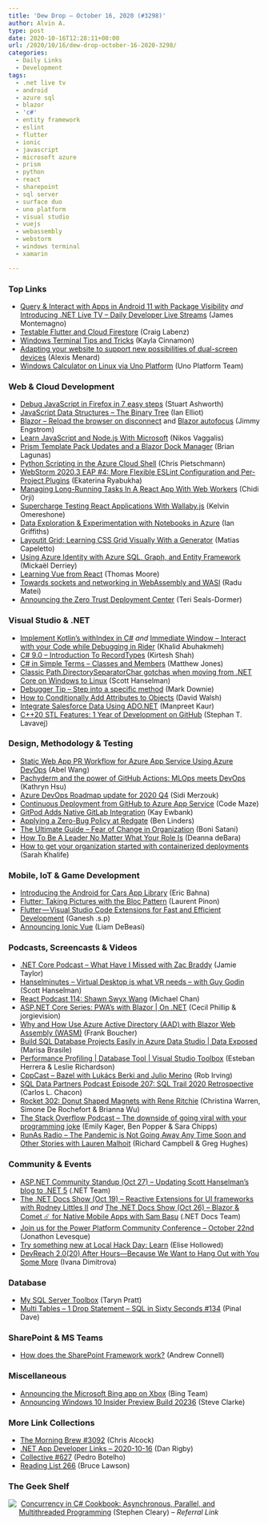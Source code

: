 ```yaml
---
title: 'Dew Drop – October 16, 2020 (#3298)'
author: Alvin A.
type: post
date: 2020-10-16T12:28:11+00:00
url: /2020/10/16/dew-drop-october-16-2020-3298/
categories:
  - Daily Links
  - Development
tags:
  - .net live tv
  - android
  - azure sql
  - blazor
  - 'c#'
  - entity framework
  - eslint
  - flutter
  - ionic
  - javascript
  - microsoft azure
  - prism
  - python
  - react
  - sharepoint
  - sql server
  - surface duo
  - uno platform
  - visual studio
  - vuejs
  - webassembly
  - webstorm
  - windows terminal
  - xamarin

---
```

### <a name="top"></a>Top Links

  * <a href="https://devblogs.microsoft.com/xamarin/android-11-package-visibility/?WT.mc_id=DOP-MVP-4025064" target="_blank" rel="noopener noreferrer">Query & Interact with Apps in Android 11 with Package Visibility</a> _and_ <a href="https://devblogs.microsoft.com/dotnet/dotnet-live-tv/?WT.mc_id=DOP-MVP-4025064" target="_blank" rel="noopener noreferrer">Introducing .NET Live TV – Daily Developer Live Streams</a> (James Montemagno)
  * <a href="https://medium.com/flutter/testable-flutter-and-cloud-firestore-1cf2fbbce97b?source=rss----4da7dfd21a33---4" target="_blank" rel="noopener noreferrer">Testable Flutter and Cloud Firestore</a> (Craig Labenz)
  * <a href="https://devblogs.microsoft.com/commandline/windows-terminal-tips-and-tricks/?WT.mc_id=DOP-MVP-4025064" target="_blank" rel="noopener noreferrer">Windows Terminal Tips and Tricks</a> (Kayla Cinnamon)
  * <a href="https://devblogs.microsoft.com/surface-duo/dual-screen-web-game-foldship/?WT.mc_id=DOP-MVP-4025064" target="_blank" rel="noopener noreferrer">Adapting your website to support new possibilities of dual-screen devices</a> (Alexis Menard)
  * <a href="https://platform.uno/blog/windows-calculator-on-linux-via-uno-platform/" target="_blank" rel="noopener noreferrer">Windows Calculator on Linux via Uno Platform</a> (Uno Platform Team)



### <a name="web"></a>Web & Cloud Development

  * <a href="https://raygun.com/blog/debug-javascript-firefox/" target="_blank" rel="noopener noreferrer">Debug JavaScript in Firefox in 7 easy steps</a> (Stuart Ashworth)
  * <a href="http://www.i-programmer.info/programming/javascript/1899-javascript-data-structures-the-binary-tree.html" target="_blank" rel="noopener noreferrer">JavaScript Data Structures &#8211; The Binary Tree</a> (Ian Elliot)
  * <a href="http://www.engstromjimmy.se/2020-03-14-ReloadBlazor" target="_blank" rel="noopener noreferrer">Blazor &#8211; Reload the browser on disconnect</a> and <a href="http://www.engstromjimmy.se/2020-04-05-BlazorAutoFocus" target="_blank" rel="noopener noreferrer">Blazor autofocus</a> (Jimmy Engstrom)
  * <a href="http://www.i-programmer.info/news/167-javascript/14073-learn-javascript-and-nodejs-with-microsoft.html" target="_blank" rel="noopener noreferrer">Learn JavaScript and Node.js With Microsoft</a> (Nikos Vaggalis)
  * <a href="https://brianlagunas.com/prism-template-pack-updates-and-a-blazor-dock-manager/" target="_blank" rel="noopener noreferrer">Prism Template Pack Updates and a Blazor Dock Manager</a> (Brian Lagunas)
  * <a href="https://build5nines.com/python-scripting-in-the-azure-cloud-shell/" target="_blank" rel="noopener noreferrer">Python Scripting in the Azure Cloud Shell</a> (Chris Pietschmann)
  * <a href="https://blog.jetbrains.com/webstorm/2020/10/webstorm-2020-3-eap-4/" target="_blank" rel="noopener noreferrer">WebStorm 2020.3 EAP #4: More Flexible ESLint Configuration and Per-Project Plugins</a> (Ekaterina Ryabukha)
  * <a href="https://smashingmagazine.com/2020/10/tasks-react-app-web-workers/" target="_blank" rel="noopener noreferrer">Managing Long-Running Tasks In A React App With Web Workers</a> (Chidi Orji)
  * <a href="https://smashingmagazine.com/2020/10/supercharge-testing-react-applications-wallabyjs/" target="_blank" rel="noopener noreferrer">Supercharge Testing React Applications With Wallaby.js</a> (Kelvin Omereshone)
  * <a href="https://endjin.com/what-we-think/talks/data-exploration-and-experimentation-with-notebooks-in-azure.html" target="_blank" rel="noopener noreferrer">Data Exploration & Experimentation with Notebooks in Azure</a> (Ian Griffiths)
  * <a href="https://css-tricks.com/layoutit-grid-learning-css-grid-visually-with-a-generator/" target="_blank" rel="noopener noreferrer">Layoutit Grid: Learning CSS Grid Visually With a Generator</a> (Matias Capeletto)
  * <a href="https://devblogs.microsoft.com/azure-sdk/azure-identity-with-sql-graph-ef/?WT.mc_id=DOP-MVP-4025064" target="_blank" rel="noopener noreferrer">Using Azure Identity with Azure SQL, Graph, and Entity Framework</a> (Mickaël Derriey)
  * <a href="https://www.bignerdranch.com/blog/learning-vue-from-react/" target="_blank" rel="noopener noreferrer">Learning Vue from React</a> (Thomas Moore)
  * <a href="https://radu-matei.com/blog/towards-sockets-networking-wasi/" target="_blank" rel="noopener noreferrer">Towards sockets and networking in WebAssembly and WASI</a> (Radu Matei)
  * <a href="https://www.microsoft.com/security/blog/2020/10/15/announcing-the-zero-trust-deployment-center/" target="_blank" rel="noopener noreferrer">Announcing the Zero Trust Deployment Center</a> (Teri Seals-Dormer)



### <a name="dotnet"></a>Visual Studio & .NET

  * <a href="https://khalidabuhakmeh.com/implement-kotlins-withindex-in-csharp" target="_blank" rel="noopener noreferrer">Implement Kotlin&#8217;s withIndex in C#</a> _and_ <a href="https://blog.jetbrains.com/dotnet/2020/10/15/immediate-window-interact-with-your-code-while-debugging-in-rider/" target="_blank" rel="noopener noreferrer">Immediate Window – Interact with your Code while Debugging in Rider</a> (Khalid Abuhakmeh)
  * <a href="https://www.c-sharpcorner.com/article/c-sharp-9-0-introduction-to-record-types/" target="_blank" rel="noopener noreferrer">C# 9.0 &#8211; Introduction To RecordTypes</a> (Kirtesh Shah)
  * <a href="http://feedproxy.google.com/~r/ExceptionNotFound/~3/S8o6HjMnK2s/" target="_blank" rel="noopener noreferrer">C# in Simple Terms &#8211; Classes and Members</a> (Matthew Jones)
  * <a href="http://feeds.hanselman.com/~/636980892/0/scotthanselman~Classic-PathDirectorySeparatorChar-gotchas-when-moving-from-NET-Core-on-Windows-to-Linux" target="_blank" rel="noopener noreferrer">Classic Path.DirectorySeparatorChar gotchas when moving from .NET Core on Windows to Linux</a> (Scott Hanselman)
  * <a href="https://www.poppastring.com/blog/debugger-tip-step-into-a-specific-method" target="_blank" rel="noopener noreferrer">Debugger Tip &#8211; Step into a specific method</a> (Mark Downie)
  * <a href="https://davidwalsh.name/javascript-conditional-object" target="_blank" rel="noopener noreferrer">How to Conditionally Add Attributes to Objects</a> (David Walsh)
  * <a href="https://www.grapecity.com/blogs/integrate-salesforce-data-using-ado-dot-net" target="_blank" rel="noopener noreferrer">Integrate Salesforce Data Using ADO.NET</a> (Manpreet Kaur)
  * <a href="https://devblogs.microsoft.com/cppblog/cpp20-stl-features/?WT.mc_id=DOP-MVP-4025064" target="_blank" rel="noopener noreferrer">C++20 STL Features: 1 Year of Development on GitHub</a> (Stephan T. Lavavej)



### <a name="design"></a>Design, Methodology & Testing

  * <a href="https://devblogs.microsoft.com/devops/static-web-app-pr-workflow-for-azure-app-service-using-azure-devops/?WT.mc_id=DOP-MVP-4025064" target="_blank" rel="noopener noreferrer">Static Web App PR Workflow for Azure App Service Using Azure DevOps</a> (Abel Wang)
  * <a href="https://github.blog/2020-10-15-pachyderm-and-the-power-of-github-actions-mlops-meets-devops/" target="_blank" rel="noopener noreferrer">Pachyderm and the power of GitHub Actions: MLOps meets DevOps</a> (Kathryn Hsu)
  * <a href="https://devblogs.microsoft.com/devops/azure-devops-roadmap-update-for-2020-q4/?WT.mc_id=DOP-MVP-4025064" target="_blank" rel="noopener noreferrer">Azure DevOps Roadmap update for 2020 Q4</a> (Sidi Merzouk)
  * <a href="https://code-maze.com/continuous-deployment-from-github-to-azure-app-service/" target="_blank" rel="noopener noreferrer">Continuous Deployment from GitHub to Azure App Service</a> (Code Maze)
  * <a href="http://www.i-programmer.info/news/90-tools/14072-gitpod-adds-native-gitlab-integration.html" target="_blank" rel="noopener noreferrer">GitPod Adds Native GitLab Integration</a> (Kay Ewbank)
  * <a href="https://www.infoq.com/news/2020/10/zero-bug-policy-redgate/?utm_campaign=infoq_content&utm_source=infoq&utm_medium=feed&utm_term=global" target="_blank" rel="noopener noreferrer">Applying a Zero-Bug Policy at Redgate</a> (Ben Linders)
  * <a href="https://daniellock.com/fear-of-change-organization/" target="_blank" rel="noopener noreferrer">The Ultimate Guide – Fear of Change in Organization</a> (Boni Satani)
  * <a href="https://blog.trello.com/how-to-be-a-leader-no-matter-your-role" target="_blank" rel="noopener noreferrer">How To Be A Leader No Matter What Your Role Is</a> (Deanna deBara)
  * <a href="https://github.blog/2020-10-15-how-to-get-your-organization-started-with-containerized-deployments/" target="_blank" rel="noopener noreferrer">How to get your organization started with containerized deployments</a> (Sarah Khalife)



### <a name="mobile"></a>Mobile, IoT & Game Development

  * <a href="http://feedproxy.google.com/~r/blogspot/hsDu/~3/9ITlWpPYYmc/introducing-android-for-cars-app-library.html" target="_blank" rel="noopener noreferrer">Introducing the Android for Cars App Library</a> (Eric Bahna)
  * <a href="https://medium.com/flutter-community/flutter-taking-pictures-with-the-bloc-pattern-76e38690df28?source=rss----86fb29d7cc6a---4" target="_blank" rel="noopener noreferrer">Flutter: Taking Pictures with the Bloc Pattern</a> (Laurent Pinon)
  * <a href="https://medium.com/flutter-community/flutter-visual-studio-code-extensions-for-fast-and-efficient-development-fdd569c6abd4?source=rss----86fb29d7cc6a---4" target="_blank" rel="noopener noreferrer">Flutter — Visual Studio Code Extensions for Fast and Efficient Development</a> (Ganesh .s.p)
  * <a href="https://ionicframework.com/blog/announcing-ionic-vue/" target="_blank" rel="noopener noreferrer">Announcing Ionic Vue</a> (Liam DeBeasi)



### <a name="podcasts"></a>Podcasts, Screencasts & Videos

  * <a href="https://dotnetcore.show/episode-62-what-have-i-missed-with-zac-braddy/" target="_blank" rel="noopener noreferrer">.NET Core Podcast &#8211; What Have I Missed with Zac Braddy</a> (Jamie Taylor)
  * <a href="https://hanselminutes.simplecast.com/episodes/virtual-desktop-is-what-vr-needs-with-guy-godin-7I5Mgmeq" target="_blank" rel="noopener noreferrer">Hanselminutes &#8211; Virtual Desktop is what VR needs &#8211; with Guy Godin</a> (Scott Hanselman)
  * <a href="https://reactpodcast.com/episodes/114-RAYmLDAG" target="_blank" rel="noopener noreferrer">React Podcast 114: Shawn Swyx Wang</a> (Michael Chan)
  * <a href="https://channel9.msdn.com/Shows/On-NET/ASPNET-Core-Series-PWAs-with-Blazor?WT.mc_id=DOP-MVP-4025064" target="_blank" rel="noopener noreferrer">ASP.NET Core Series: PWA&#8217;s with Blazor | On .NET</a> (Cecil Phillip & jorgievision)
  * <a href="http://www.youtube.com/watch?v=Ap-9CovBbBM" target="_blank" rel="noopener noreferrer">Why and How Use Azure Active Directory (AAD) with Blazor Web Assembly (WASM)</a> (Frank Boucher)
  * <a href="https://channel9.msdn.com/Shows/Data-Exposed/Build-SQL-Database-Projects-Easily-in-Azure-Data-Studio?WT.mc_id=DOP-MVP-4025064" target="_blank" rel="noopener noreferrer">Build SQL Database Projects Easily in Azure Data Studio | Data Exposed</a> (Marisa Brasile)
  * <a href="https://channel9.msdn.com/Shows/Visual-Studio-Toolbox/Performance-Profiling--Database-Tool?WT.mc_id=DOP-MVP-4025064" target="_blank" rel="noopener noreferrer">Performance Profiling | Database Tool | Visual Studio Toolbox</a> (Esteban Herrera & Leslie Richardson)
  * <a href="https://cppcast.libsyn.com/bazel-with-lukcs-berki-and-julio-merino" target="_blank" rel="noopener noreferrer">CppCast &#8211; Bazel with Lukács Berki and Julio Merino</a> (Rob Irving)
  * <a href="https://sqldatapartners.com/2020/10/15/episode-207-sql-trail-2020-retrospective/" target="_blank" rel="noopener noreferrer">SQL Data Partners Podcast Episode 207: SQL Trail 2020 Retrospective</a> (Carlos L. Chacon)
  * <a href="http://relay.fm/rocket/302" target="_blank" rel="noopener noreferrer">Rocket 302: Donut Shaped Magnets with Rene Ritchie</a> (Christina Warren, Simone De Rochefort & Brianna Wu)
  * <a href="https://the-stack-overflow-podcast.simplecast.com/episodes/the-downside-of-going-viral-with-your-programming-joke-6b5_Jz50" target="_blank" rel="noopener noreferrer">The Stack Overflow Podcast &#8211; The downside of going viral with your programming joke</a> (Emily Kager, Ben Popper & Sara Chipps)
  * <a href="http://feedproxy.google.com/~r/RunaAsRadioWma/~3/DnCuVKJ0Ye0/default.aspx" target="_blank" rel="noopener noreferrer">RunAs Radio &#8211; The Pandemic is Not Going Away Any Time Soon and Other Stories with Lauren Malhoit</a> (Richard Campbell & Greg Hughes)



### <a name="events"></a>Community & Events

  * <a href="http://www.youtube.com/watch?v=94ndQ6PRoz4" target="_blank" rel="noopener noreferrer">ASP.NET Community Standup (Oct 27) &#8211; Updating Scott Hanselman&#8217;s blog to .NET 5</a> (.NET Team)
  * <a href="http://www.youtube.com/watch?v=xndK7E3oCd4" target="_blank" rel="noopener noreferrer">The .NET Docs Show (Oct 19) &#8211; Reactive Extensions for UI frameworks with Rodney Littles II</a> _and_ <a href="http://www.youtube.com/watch?v=lzVZSKcC-oY" target="_blank" rel="noopener noreferrer">The .NET Docs Show (Oct 26) &#8211; Blazor & Comet ☄️ for Native Mobile Apps with Sam Basu</a> (.NET Docs Team)
  * <a href="https://flow.microsoft.com/en-us/blog/join-us-for-the-power-platform-community-conference-october-22nd/" target="_blank" rel="noopener noreferrer">Join us for the Power Platform Community Conference – October 22nd</a> (Jonathon Levesque)
  * <a href="https://github.blog/2020-10-15-try-something-new-at-local-hack-day-learn/" target="_blank" rel="noopener noreferrer">Try something new at Local Hack Day: Learn</a> (Elise Hollowed)
  * <a href="https://www.telerik.com/blogs/DevReach-2020-After-Hours-and-more" target="_blank" rel="noopener noreferrer">DevReach 2.0(20) After Hours—Because We Want to Hang Out with You Some More</a> (Ivana Dimitrova)



### <a name="sql"></a>Database

  * <a href="https://tarynpivots.com/post/2020/my-sql-server-toolbox/" target="_blank" rel="noopener noreferrer">My SQL Server Toolbox</a> (Taryn Pratt)
  * <a href="https://blog.sqlauthority.com/2020/10/16/multi-tables-1-drop-statement-sql-in-sixty-seconds-134/?utm_source=rss&utm_medium=rss&utm_campaign=multi-tables-1-drop-statement-sql-in-sixty-seconds-134" target="_blank" rel="noopener noreferrer">Multi Tables – 1 Drop Statement – SQL in Sixty Seconds #134</a> (Pinal Dave)



### <a name="sp"></a>SharePoint & MS Teams

  * <a href="http://feedproxy.google.com/~r/AndrewConnell/~3/Gg4IrANFkcE/" target="_blank" rel="noopener noreferrer">How does the SharePoint Framework work?</a> (Andrew Connell)



### <a name="misc"></a>Miscellaneous

  * <a href="https://blogs.bing.com/search/2020_10/Announcing-the-Microsoft-Bing-app-on-Xbox" target="_blank" rel="noopener noreferrer">Announcing the Microsoft Bing app on Xbox</a> (Bing Team)
  * <a href="https://blogs.windows.com/windows-insider/2020/10/14/announcing-windows-10-insider-preview-build-20236/?WT.mc_id=WD-MVP-4025064" target="_blank" rel="noopener noreferrer">Announcing Windows 10 Insider Preview Build 20236</a> (Steve Clarke)



### <a name="links"></a>More Link Collections

  * <a href="http://feedproxy.google.com/~r/ReflectivePerspective/~3/CaxLFGnAJLw/" target="_blank" rel="noopener noreferrer">The Morning Brew #3092</a> (Chris Alcock)
  * <a href="https://links.danrigby.com/2020/10/app-developer-links-2020-10-16/" target="_blank" rel="noopener noreferrer">.NET App Developer Links &#8211; 2020-10-16</a> (Dan Rigby)
  * <a href="http://feedproxy.google.com/~r/tympanus/~3/qdi9i2wqQTg/" target="_blank" rel="noopener noreferrer">Collective #627</a> (Pedro Botelho)
  * <a href="https://www.brucelawson.co.uk/2020/reading-list-266/" target="_blank" rel="noopener noreferrer">Reading List 266</a> (Bruce Lawson)



### <a name="shelf"></a>The Geek Shelf

<a href="https://www.amazon.com/dp/1449367569/?tag=amavin-20" target="_blank" rel="noopener noreferrer"><img decoding="async" align="left" style="margin: 0px 5px 10px 0px; border: 0px currentcolor; border-image: none; float: left; display: inline; background-image: none;" src="https://m.media-amazon.com/images/I/51QnnIC25sL._SS135_.jpg" border="0" /></a>&nbsp;<a href="https://www.amazon.com/dp/1449367569/?tag=amavin-20" target="_blank" rel="noopener noreferrer">Concurrency in C# Cookbook: Asynchronous, Parallel, and Multithreaded Programming</a> (Stephen Cleary) _&#8211; Referral Link_